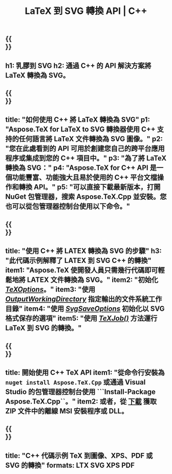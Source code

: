 ﻿---
translation: true
template: /_templates/_conversion-child-cpp.md
title: LaTeX 到 SVG 轉換 API | C++
description: LaTeX 到 SVG 的轉換功能。將此本地 C++ 庫集成到您的項目中，或使用跨平台應用程序將 LaTeX 轉換為 SVG。
keywords: 乳膠到svg api cpp，latex2svg集成c ++
url: /cpp/conversion/latex-to-svg/
family: tex
platformtag: cpp
feature: conversion
informat: LATEX
outformat: SVG
otherformats: BMP PNG JPEG TIFF PDF XPS
---

{{<section banner>}}
---
h1: 乳膠到 SVG
h2: 通過 C++ 的 API 解決方案將 LaTeX 轉換為 SVG。
---

{{<section overview>}}
---
title: "如何使用 C++ 將 LaTeX 轉換為 SVG"
p1: "Aspose.TeX for LaTeX to SVG 轉換器使用 C++ 支持的任何語言將 LaTeX 文件轉換為 SVG 圖像。"
p2: "您在此處看到的 API 可用於創建您自己的跨平台應用程序或集成到您的 C++ 項目中。"
p3: "為了將 LaTeX 轉換為 SVG："
p4: "Aspose.TeX for C++ API 是一個功能豐富、功能強大且易於使用的 C++ 平台文檔操作和轉換 API。"
p5: "可以直接下載最新版本，打開 NuGet 包管理器，搜索 Aspose.TeX.Cpp 並安裝。您也可以從包管理器控制台使用以下命令。"
---

{{<section feature1>}}
---
title: "使用 C++ 將 LATEX 轉換為 SVG 的步驟"
h3: "此代碼示例解釋了 LATEX 到 SVG C++ 的轉換"
item1: "Aspose.TeX 使開發人員只需幾行代碼即可輕鬆地將 LATEX 文件轉換為 SVG。"
item2: "初始化 [*TeXOptions*](https://reference.aspose.com/tex/cpp/class/aspose.te_x.te_x_options)。"
item3: "使用 [*OutputWorkingDirectory*](https://reference.aspose.com/tex/cpp/class/aspose.te_x.te_x_options#aa4f4ea6dab7db5ba1b40800495f16f63) 指定輸出的文件系統工作目錄"
item4: "使用 [*SvgSaveOptions*](https://reference.aspose.com/tex/cpp/class/aspose.te_x.presentation.image.svg_save_options) 初始化以 SVG 格式保存的選項"
item5: "使用 [*TeXJob()*](https://reference.aspose.com/tex/cpp/class/aspose.te_x.te_x_job) 方法運行 LaTeX 到 SVG 的轉換。"
---

{{<section feature2>}}
---
title: 開始使用 C++ TeX API
item1: "從命令行安裝為 ```nuget install Aspose.TeX.Cpp``` 或通過 Visual Studio 的包管理器控制台使用 ```Install-Package Aspose.TeX.Cpp``。"
item2: 或者，從 [下載](https://releases.aspose.com/tex/cpp) 獲取 ZIP 文件中的離線 MSI 安裝程序或 DLL。
---

{{<section widget>}}
---
title: "C++ 代碼示例 TeX 到圖像、XPS、PDF 或 SVG 的轉換"
formats: LTX SVG XPS PDF
---